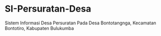 # SI-Persuratan-Desa
Sistem Informasi Desa Persuratan Pada Desa Bontotangnga, Kecamatan Bontotiro, Kabupaten Bulukumba
